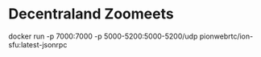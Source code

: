 # Decentraland Zoomeets

docker run -p 7000:7000 -p 5000-5200:5000-5200/udp pionwebrtc/ion-sfu:latest-jsonrpc
